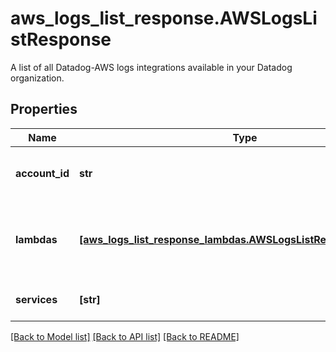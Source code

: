 # aws_logs_list_response.AWSLogsListResponse

A list of all Datadog-AWS logs integrations available in your Datadog organization.
## Properties
Name | Type | Description | Notes
------------ | ------------- | ------------- | -------------
**account_id** | **str** | Your AWS Account ID without dashes. | [optional] 
**lambdas** | [**[aws_logs_list_response_lambdas.AWSLogsListResponseLambdas]**](AWSLogsListResponseLambdas.md) | List of ARNs configured in your Datadog account. | [optional] 
**services** | **[str]** | Array of services IDs. | [optional] 

[[Back to Model list]](../README.md#documentation-for-models) [[Back to API list]](../README.md#documentation-for-api-endpoints) [[Back to README]](../README.md)


